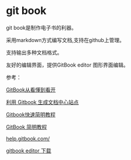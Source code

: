 # git book

git book是制作电子书的利器。

采用markdown方式编写文档,支持在github上管理。

支持输出多种文档格式。

友好的编辑界面，提供GitBook editor 图形界面编辑。

参考：

[GitBook从看懂到看开](https://www.jianshu.com/p/b5148bcb6e71)

[利用 Gitbook 生成文档中心站点](https://www.jianshu.com/p/f9f9ca86ef22)

[Gitbook快速简明教程](https://www.awaimai.com/1273.html)

[GitBook 简明教程](http://www.chengweiyang.cn/gitbook/)

[help.gitbook.com/](https://help.gitbook.com/)

[gitbook editor 下载](https://legacy.gitbook.com/editor)

